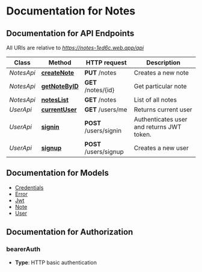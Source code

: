 # Documentation for Notes

<a name="documentation-for-api-endpoints"></a>
## Documentation for API Endpoints

All URIs are relative to *https://notes-1ed6c.web.app/api*

Class | Method | HTTP request | Description
------------ | ------------- | ------------- | -------------
*NotesApi* | [**createNote**](Apis/NotesApi.md#createnote) | **PUT** /notes | Creates a new note
*NotesApi* | [**getNoteByID**](Apis/NotesApi.md#getnotebyid) | **GET** /notes/{id} | Get particular note
*NotesApi* | [**notesList**](Apis/NotesApi.md#noteslist) | **GET** /notes | List of all notes
*UserApi* | [**currentUser**](Apis/UserApi.md#currentuser) | **GET** /users/me | Returns current user
*UserApi* | [**signin**](Apis/UserApi.md#signin) | **POST** /users/signin | Authenticates user and returns JWT token.
*UserApi* | [**signup**](Apis/UserApi.md#signup) | **POST** /users/signup | Creates a new user


<a name="documentation-for-models"></a>
## Documentation for Models

 - [Credentials](./Models/Credentials.md)
 - [Error](./Models/Error.md)
 - [Jwt](./Models/Jwt.md)
 - [Note](./Models/Note.md)
 - [User](./Models/User.md)


<a name="documentation-for-authorization"></a>
## Documentation for Authorization

<a name="bearerAuth"></a>
### bearerAuth

- **Type**: HTTP basic authentication

